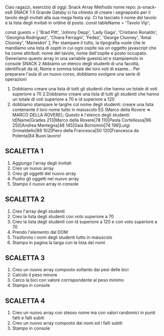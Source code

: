 Ciao ragazzi,
esercizio di oggi: Snack Array Methods
nome repo: js-snack-es6
SNACK 1
Il Grande Gatsby ci ha chiesto di creare i segnaposto per il tavolo degli invitati alla sua mega festa vip.
Ci ha lasciato il nome del tavolo  e la lista degli invitati in ordine di posto.
const tableName = 'Tavolo Vip';

const guests = [
  'Brad Pitt',
  'Johnny Depp',
  'Lady Gaga',
  'Cristiano Ronaldo',
  'Georgina Rodriguez',
  'Chiara Ferragni',
  'Fedez',
  'George Clooney',
  'Amal Clooney',
  'Maneskin'
];
Per stampare il tutto,  la tipografia  vuole che le mandiamo una lista di ospiti in cui ogni ospite sia un oggetto javascript che ha come attributi: nome del tavolo, nome dell'ospite e posto occupato.
Generiamo questo array in una variabile guestsList e stampiamolo in console
SNACK 2
Abbiamo un elenco degli studenti di una facoltà, identificati da id, Nome e somma totale dei loro voti di esame...
Per preparare l'aula di un nuovo corso, dobbiamo svolgere una serie di operazioni
1. Dobbiamo creare una lista di tutti gli studenti che hanno un totale di voti superiore a 70
2.Dobbiamo creare una lista di tutti gli studenti che hanno un totale di voti superiore a 70 e id superiore a 120
3.  dobbiamo stampare le targhe col nome degli studenti: creare una lista contenente il loro nome tutto in maiuscolo ES (Marco della Rovere => MARCO DELLA ROVERE);
Questo è l'elenco degli studenti:
Id|Name|Grades
213|Marco della Rovere|78
110|Paola Cortellessa|96
250|Andrea Mantegna|48
145|Gaia Borromini|74
196|Luigi Grimaldello|68
102|Piero della Francesca|50
120|Francesca da Polenta|84
Buon lavoro!



##  SCALETTA 1
1. Aggiungo l'array degli invitati
2. Creo un nuovo array
3. Creo gli oggetti del nuovo array
4. Pusho gli oggetti nel nuovo array
5. Stampo il nuovo array in console



##  SCALETTA 2 
1. Creo l'array degli studenti
2. Creo la lista degli studenti con voto superiore a 70
3. Creo la lista degli studenti con id superiore a 120 e con voto superiore a 70
4. Prendo l'elemento dal DOM
5. Trasformo i nomi degli studenti tutto in maiuscolo
6. Stampo in pagina la targa con la lista dei nomi



##  SCALETTA 3
1. Creo un nuovo array composto soltanto dai pesi delle bici
2. Calcolo il peso minore
3. Cerco la bici con valore corrispondente al peso minimo
4. Stampo in console



##  SCALETTA 4 
1. Creo un nuovo array con stesso nome ma con valori randomici in punti fatti e falli subiti
2. Creo un nuovo array composto dai nomi ed i falli subiti
3. Stampo in console
